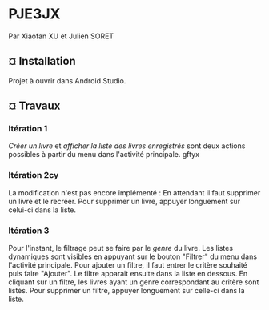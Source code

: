 # PJE3JX
Par Xiaofan XU et Julien SORET

## ¤ Installation
Projet à ouvrir dans Android Studio.

## ¤ Travaux
### Itération 1
*Créer un livre* et *afficher la liste des livres enregistrés* sont deux actions possibles à partir du menu dans l'activité principale.
gftyx
### Itération 2cy
La modification n'est pas encore implémenté : En attendant il faut supprimer un livre et le recréer.
Pour supprimer un livre, appuyer longuement sur celui-ci dans la liste.

### Itération 3
Pour l'instant, le filtrage peut se faire par le *genre* du livre.
Les listes dynamiques sont visibles en appuyant sur le bouton "Filtrer" du menu dans l'activité principale.
Pour ajouter un filtre, il faut entrer le critère souhaité puis faire "Ajouter". 
Le filtre apparait ensuite dans la liste en dessous. 
En cliquant sur un filtre, les livres ayant un genre correspondant au critère sont listés.
Pour supprimer un filtre, appuyer longuement sur celle-ci dans la liste.
